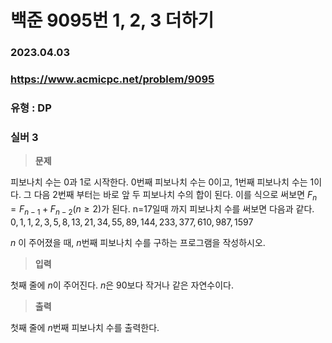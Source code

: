 # 백준 9095번 1, 2, 3 더하기
### 2023.04.03
### https://www.acmicpc.net/problem/9095
### 유형 : DP
### 실버 3

> **문제**

피보나치 수는 0과 1로 시작한다. 0번째 피보나치 수는 0이고, 1번째 피보나치 수는 1이다. 그 다음 2번째 부터는 바로 앞 두 피보나치 수의 합이 된다.
이를 식으로 써보면 $F_n = F_{n-1} + F_{n-2} (n ≥ 2)$가 된다.
n=17일때 까지 피보나치 수를 써보면 다음과 같다.
$0, 1, 1, 2, 3, 5, 8, 13, 21, 34, 55, 89, 144, 233, 377, 610, 987, 1597$

$n$ 이 주어졌을 때, $n$번째 피보나치 수를 구하는 프로그램을 작성하시오.

> **입력**

첫째 줄에 $n$이 주어진다. $n$은 90보다 작거나 같은 자연수이다.

> **출력**

첫째 줄에 $n$번째 피보나치 수를 출력한다.